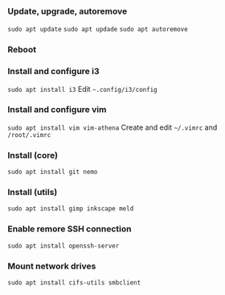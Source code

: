 ### Update, upgrade, autoremove
```sudo apt update```
```sudo apt updade```
```sudo apt autoremove```


### Reboot


### Install and configure i3
```sudo apt install i3```
Edit `~.config/i3/config`


### Install and configure vim
```sudo apt install vim vim-athena```
Create and edit `~/.vimrc` and `/root/.vimrc`


### Install (core)
```sudo apt install git nemo```


### Install (utils)
```sudo apt install gimp inkscape meld```


### Enable remore SSH connection
```sudo apt install openssh-server```


### Mount network drives
```sudo apt install cifs-utils smbclient```
